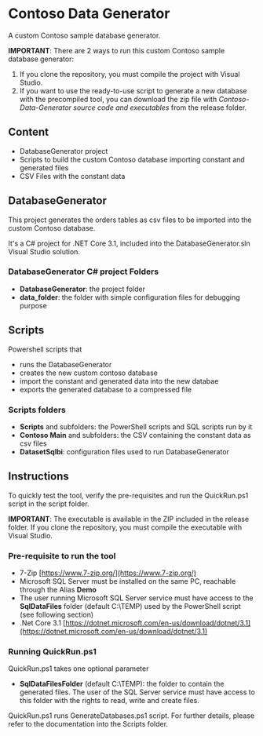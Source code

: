 # Contoso Data Generator

A custom Contoso sample database generator.

**IMPORTANT**: There are 2 ways to run this custom Contoso sample database generator: 
1. If you clone the repository, you must compile the project with Visual Studio. 
2. If you want to use the ready-to-use script to generate a new database with the precompiled tool, you can download the zip file with *Contoso-Data-Generator source code and executables* from the release folder.

## Content

- DatabaseGenerator project
- Scripts to build the custom Contoso database importing constant and generated files
- CSV Files with the constant data 

## DatabaseGenerator

This project generates the orders tables as csv files to be imported into the custom Contoso database.

It's a C# project for .NET Core 3.1, included into the DatabaseGenerator.sln Visual Studio solution.

### DatabaseGenerator C# project Folders

- **DatabaseGenerator**: the project folder
- **data_folder**: the folder with simple configuration files for debugging purpose

## Scripts

Powershell scripts that  

- runs the DatabaseGenerator
- creates the new custom contoso database
- import the constant and generated data into the new databae
- exports the generated database to a compressed file

### Scripts folders

- **Scripts** and subfolders: the PowerShell scripts and SQL scripts run by it
- **Contoso Main** and subfolders: the CSV containing the constant data as csv files 
- **DatasetSqlbi**: configuration files used to run DatabaseGenerator

## Instructions

To quickly test the tool, verify the pre-requisites and run the QuickRun.ps1 script in the script folder.

**IMPORTANT**: The executable is available in the ZIP included in the release folder. If you clone the repository, you must compile the executable with Visual Studio.

### Pre-requisite to run the tool

- 7-Zip [https://www.7-zip.org/](https://www.7-zip.org/)
- Microsoft SQL Server must be installed on the same PC, reachable through the Alias **Demo**
- The user running Microsoft SQL Server service must have access to the **SqlDataFiles** folder (default C:\TEMP) used by the PowerShell script (see following section)
- .Net Core 3.1 [https://dotnet.microsoft.com/en-us/download/dotnet/3.1](https://dotnet.microsoft.com/en-us/download/dotnet/3.1)

### Running QuickRun.ps1

QuickRun.ps1 takes one optional parameter

 - **SqlDataFilesFolder** (default C:\TEMP): the folder to contain the generated files. The user of the SQL Server service must have access to this folder with the rights to read, write and create files.

QuickRun.ps1 runs GenerateDatabases.ps1 script. For further details, please refer to the documentation into the Scripts folder.
